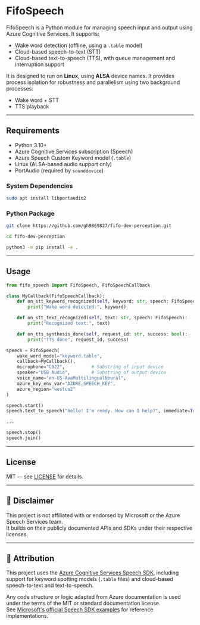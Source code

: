 # FifoSpeech

FifoSpeech is a Python module for managing speech input and output using Azure Cognitive Services. It supports:

- Wake word detection (offline, using a `.table` model)
- Cloud-based speech-to-text (STT)
- Cloud-based text-to-speech (TTS), with queue management and interruption support

It is designed to run on **Linux**, using **ALSA** device names. It provides process isolation for robustness and parallelism using two background processes:
  - Wake word + STT
  - TTS playback

---

## Requirements

- Python 3.10+
- Azure Cognitive Services subscription (Speech)
- Azure Speech Custom Keyword model (`.table`)
- Linux (ALSA-based audio support only)
- PortAudio (required by `sounddevice`)

### System Dependencies

```bash
sudo apt install libportaudio2
```

### Python Package

```bash
git clone https://github.com/gh9869827/fifo-dev-perception.git

cd fifo-dev-perception

python3 -m pip install -e .
```

---

## Usage

```python
from fifo_speech import FifoSpeech, FifoSpeechCallback

class MyCallback(FifoSpeechCallback):
    def on_stt_keyword_recognized(self, keyword: str, speech: FifoSpeech):
        print("Wake word detected:", keyword)

    def on_stt_text_recognized(self, text: str, speech: FifoSpeech):
        print("Recognized text:", text)

    def on_tts_synthesis_done(self, request_id: str, success: bool):
        print("TTS done", request_id, success)

speech = FifoSpeech(
    wake_word_model="keyword.table",
    callback=MyCallback(),
    microphone="C922",          # Substring of input device
    speaker="USB Audio",        # Substring of output device
    voice_name="en-US-AvaMultilingualNeural",
    azure_key_env_var="AZURE_SPEECH_KEY",
    azure_region="westus2"
)

speech.start()
speech.text_to_speech("Hello! I'm ready. How can I help?", immediate=True)

...

speech.stop()
speech.join()
```

---

## License

MIT — see [LICENSE](../../LICENSE) for details.

---

## 📄 Disclaimer

This project is not affiliated with or endorsed by Microsoft or the Azure Speech Services team.  
It builds on their publicly documented APIs and SDKs under their respective licenses.

---

## 📄 Attribution

This project uses the [Azure Cognitive Services Speech SDK](https://learn.microsoft.com/azure/cognitive-services/speech-service/),
including support for keyword spotting models (`.table` files) and cloud-based speech-to-text and text-to-speech.

Any code structure or logic adapted from Azure documentation is used under the terms of the MIT or standard documentation license.  
See [Microsoft's official Speech SDK examples](https://github.com/Azure-Samples/cognitive-services-speech-sdk) for reference implementations.
